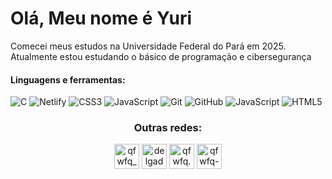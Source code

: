 # Olá, Meu nome é Yuri
Comecei meus estudos na Universidade Federal do Pará em 2025. Atualmente estou estudando o básico de programação e cibersegurança

#### Linguagens e ferramentas:

![C](https://img.shields.io/badge/c-%2300599C.svg?style=for-the-badge&logo=c&logoColor=white) ![Netlify](https://img.shields.io/badge/netlify-%23000000.svg?style=for-the-badge&logo=netlify&logoColor=#00C7B7) ![CSS3](https://img.shields.io/badge/css3-%231572B6.svg?style=for-the-badge&logo=css3&logoColor=white) ![JavaScript](https://img.shields.io/badge/javascript-%23323330.svg?style=for-the-badge&logo=javascript&logoColor=%23F7DF1E) ![Git](https://img.shields.io/badge/git-%23F05033.svg?style=for-the-badge&logo=git&logoColor=white) ![GitHub](https://img.shields.io/badge/github-%23121011.svg?style=for-the-badge&logo=github&logoColor=white) ![JavaScript](https://img.shields.io/badge/javascript-%23323330.svg?style=for-the-badge&logo=javascript&logoColor=%23F7DF1E) ![HTML5](https://img.shields.io/badge/html5-%23E34F26.svg?style=for-the-badge&logo=html5&logoColor=white)

<h3 align="center">Outras redes:</h3>
<p align="center">
<a href="https://twitter.com/qfwfq_sh" target="blank"><img align="center" src="https://assets.streamlinehq.com/image/private/w_300,h_300,ar_1/f_auto/v1/icons/logos/x-jvgvt5gje92oz29ez4fgd.png/x-0muuxjzgzvtlpaduv3p4k2s.png?_a=DAJFJtWIZAAC" alt="qfwfq_sh" height="40" width="40" /></a>
<a href="https://linkedin.com/in/delgadoyuri" target="blank"><img align="center" src="https://cdn1.iconfinder.com/data/icons/logotypes/32/circle-linkedin-512.png" alt="delgadoyuri" height="40" width="40" /></a>
<a href="https://instagram.com/qfwfq.sh" target="blank"><img align="center" src="https://upload.wikimedia.org/wikipedia/commons/a/a5/Instagram_icon.png" alt="qfwfq.sh" height="40" width="40" /></a>
<a href="https://www.leetcode.com/qfwfq-sh/" target="blank"><img align="center" src="https://upload.wikimedia.org/wikipedia/commons/1/19/LeetCode_logo_black.png" alt="qfwfq-sh/" height="40" width="40" /></a>
</p>
